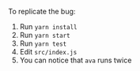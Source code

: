 To replicate the bug:  

1. Run `yarn install`
2. Run `yarn start`
3. Run `yarn test`
4. Edit `src/index.js`
5. You can notice that `ava` runs twice
